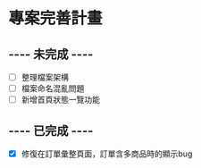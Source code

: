 # 專案完善計畫
## ---- 未完成 ----
- [ ] 整理檔案架構
- [ ] 檔案命名混亂問題
- [ ] 新增首頁狀態一覽功能
## ---- 已完成 ----
- [x] 修復在訂單彙整頁面，訂單含多商品時的顯示bug
